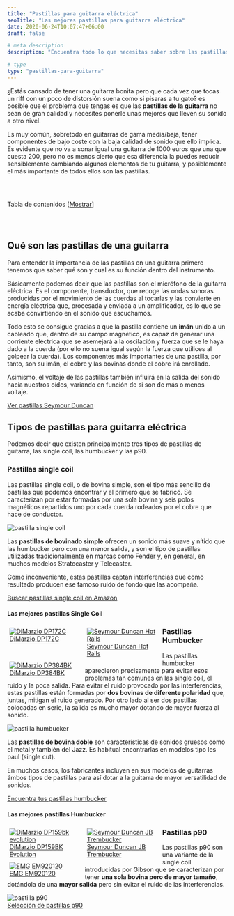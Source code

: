 ```yaml
---
title: "Pastillas para guitarra eléctrica"
seoTitle: "Las mejores pastillas para guitarra eléctrica"
date: 2020-06-24T10:07:47+06:00
draft: false

# meta description
description: "Encuentra todo lo que necesitas saber sobre las pastillas para guitarra. Las mejores single coil y humbucker de marcas como DiMarzio, Seymour Duncan y EMG"

# type
type: "pastillas-para-guitarra"
---
```


¿Estás cansado de tener una guitarra bonita pero que cada vez que tocas un riff con un poco de distorsión suena como si pisaras a tu gato? es posible que el 
problema que tengas es que las **pastillas de la guitarra** no sean de gran calidad y necesites ponerle unas mejores que lleven su sonido a
otro nivel.

Es muy común, sobretodo en guitarras de gama media/baja, tener componentes de bajo coste con la baja calidad de sonido que ello implica.
Es evidente que no va a sonar igual una guitarra de 1000 euros que una que cuesta 200, pero no es menos cierto que esa diferencia la puedes
reducir sensiblemente cambiando algunos elementos de tu guitarra, y posiblemente el más importante de todos ellos son las pastillas.



&nbsp;

<div id="toc_container" class="toc_light_blue no_bullets" style="width: auto; display: table;">
  <p class="toc_title">Tabla de contenidos 
    <span class="toc_toggle">[<a id="toggle-link" href="javascript:void(0);" onclick="javascript:changeTocVisibility();">Mostrar</a>]</span>
  </p>
  <ul id="toc-list" class="toc_list" style="display: none;">
    <li><a href="#qué-son-las-pastillas-de-una-guitarra"><span class="toc_number toc_depth_1">1</span> Qué son las pastillas de una guitarra</a></li>
    <li>
      <a href="#tipos-de-pastillas-para-guitarra-eléctrica">
        <span class="toc_number toc_depth_1">2</span> Tipos de pastillas para guitarra eléctrica
      </a>
    </li>
    <li><a href="#pastillas-single-coil"><span class="toc_number toc_depth_2">2.1</span> Pastillas single coil&nbsp;</a></li>
    <li><a href="#las-mejores-pastillas-single-coil"><span class="toc_number toc_depth_3">2.1.1</span> Las mejores pastillas Single Coil&nbsp;</a></li>
    <li><a href="#pastillas-humbucker"><span class="toc_number toc_depth_2">2.2</span> Pastillas Humbucker&nbsp;</a></li>
    <li><a href="#las-mejores-pastillas-humbucker"><span class="toc_number toc_depth_3">2.2.1</span> Las mejores pastillas Humbucker&nbsp;</a></li>
    <li><a href="#pastillas-p90"><span class="toc_number toc_depth_2">2.3</span> Pastillas p90&nbsp;</a></li>
  </ul>
</div>

&nbsp;

## Qué son las pastillas de una guitarra

Para entender la importancia de las pastillas en una guitarra primero tenemos que saber qué son y cual es su función dentro del instrumento.

Básicamente podemos decir que las pastillas son el micrófono de la guitarra eléctrica. Es el componente, transductor,  que recoge las ondas sonoras producidas 
por el movimiento de las cuerdas al tocarlas y las convierte en energía eléctrica que, procesada y enviada a un amplificador, es lo que se acaba convirtiendo 
en el sonido que escuchamos.

Todo esto se consigue gracias a que la pastilla contiene un **imán** unido a un cableado que, dentro de su campo magnético, es capaz de generar 
una corriente eléctrica que se asemejará a la oscilación y fuerza que se le haya dado a la cuerda 
(por ello no suena igual según la fuerza que utilices al golpear la cuerda). Los componentes más importantes de una pastilla, por tanto, son su imán, el cobre y las bovinas
donde el cobre irá enrollado.

Asimismo, el voltaje de las pastillas también influirá en la salida del sonido hacia nuestros oídos, variando en función de si son de más
o menos voltaje.

<div>
	<a href="https://amzn.to/31EJnBu" class="btn" rel="nofollow noopener noreferrer" target="_blank">Ver pastillas Seymour Duncan</a>
</div>

## Tipos de pastillas para guitarra eléctrica

Podemos decir que existen principalmente tres tipos de pastillas de guitarra, las single coil, las humbucker y las p90.

### Pastillas single coil

Las pastillas single coil, o de bovina simple, son el tipo más sencillo de pastillas que podemos encontrar y el primero que se fabricó. 
Se caracterizan por estar formadas por una sola bovina y seis polos magnéticos repartidos uno por cada cuerda rodeados por el cobre que hace de conductor.

<img src="../../images/pastillas/pastilla-single-coil.jpg" alt="pastilla single coil">

Las **pastillas de bovinado simple** ofrecen un sonido más suave y nítido que las humbucker pero con una menor salida, y son el tipo de pastillas utilizadas tradicionalmente en 
marcas como Fender y, en general, en muchos modelos Stratocaster y Telecaster.

Como inconveniente, estas pastillas captan interferencias que como resultado producen ese famoso ruido de fondo que las acompaña.

<div>
  <a href="https://amzn.to/2ZI1zYn" class="btn" rel="nofollow noopener noreferrer" target="_blank">Buscar pastillas single coil en Amazon</a>
</div>

#### Las mejores pastillas Single Coil

<div class="row">
      <div class="column" style="float: left; width: 33.33%; padding: 5px;">
        <a href="https://amzn.to/2YinNiK" rel="nofollow noopener noreferrer" target="_blank">
          <img src="../../images/pastillas/DiMarzio-DP172C.jpg" alt="DiMarzio DP172C">
          <figcaption>DiMarzio DP172C</figcaption>
        </a>
      </div>
      <div class="column" style="float: left; width: 33.33%; padding: 5px;">
        <a href="https://amzn.to/3h4MjfX" rel="nofollow noopener noreferrer" target="_blank">
          <img src="../../images/pastillas/Seymour-Duncan-Hot-Rails.jpg" alt="Seymour Duncan Hot Rails">
          <figcaption>Seymour Duncan Hot Rails</figcaption>
        </a>
      </div>
      <div class="column" style="float: left; width: 33.33%; padding: 5px;">
        <a href="https://amzn.to/2Y8wxIk" rel="nofollow noopener noreferrer" target="_blank">
          <img src="../../images/pastillas/DiMarzio-DP384BK.jpg" alt="DiMarzio DP384BK">
          <figcaption>DiMarzio DP384BK</figcaption>
        </a>
      </div>
</div>

### Pastillas Humbucker

Las pastillas humbucker aparecieron precisamente para evitar esos problemas tan comunes en las single coil, el ruido y la poca salida. Para evitar el ruido provocado por las
interferencias, estas pastillas están formadas por **dos bovinas de diferente polaridad** que, juntas, mitigan el ruido generado. Por otro lado al ser dos pastillas colocadas en
serie, la salida es mucho mayor dotando de mayor fuerza al sonido.

<img src="../../images/pastillas/pastilla-humbucker.jpg" alt="pastilla humbucker">

Las **pastillas de bovina doble** son características de sonidos gruesos como el metal y también del Jazz. Es habitual encontrarlas en modelos tipo les paul (single cut).

En muchos casos, los fabricantes incluyen en sus modelos de guitarras ámbos tipos de pastillas para así dotar a la guitarra de mayor versatilidad de sonidos.

<div>
  <a href="https://amzn.to/3ir3vgi" class="btn" rel="nofollow noopener noreferrer" target="_blank">Encuentra tus pastillas humbucker</a>
</div>

#### Las mejores pastillas Humbucker

<div class="row">
      <div class="column" style="float: left; width: 33.33%; padding: 5px;">
        <a href="https://amzn.to/2YinNiK" rel="nofollow noopener noreferrer" target="_blank">
          <img src="../../images/pastillas/DiMarzio-DP159BK-evolution.jpg" alt="DiMarzio DP159bk evolution">
          <figcaption>DiMarzio DP159BK Evolution</figcaption>
        </a>
      </div>
      <div class="column" style="float: left; width: 33.33%; padding: 5px;">
        <a href="https://amzn.to/3h4MjfX" rel="nofollow noopener noreferrer" target="_blank">
          <img src="../../images/pastillas/Seymour-Duncan-JB-Trembucker.jpg" alt="Seymour Duncan JB Trembucker">
          <figcaption>Seymour Duncan JB Trembucker</figcaption>
        </a>
      </div>
      <div class="column" style="float: left; width: 33.33%; padding: 5px;">
        <a href="https://amzn.to/2Y8wxIk" rel="nofollow noopener noreferrer" target="_blank">
          <img src="../../images/pastillas/EMG-EM920120.jpg" alt="EMG EM920120">
          <figcaption>EMG EM920120</figcaption>
        </a>
      </div>
</div>

###  Pastillas p90

Las pastillas p90 son una variante de la single coil introducidas por Gibson que se caracterizan por tener **una sola bovina pero de mayor tamaño**, dotándola de una 
**mayor salida** pero sin evitar el ruido de las interferencias.

<img src="../../images/pastillas/pastilla-p90.jpg" alt="pastilla p90">

<div>
  <a href="https://amzn.to/2C4ECqe" class="btn" rel="nofollow noopener noreferrer" target="_blank">Selección de pastillas p90</a>
</div>